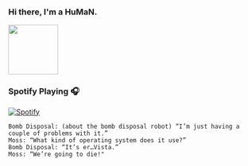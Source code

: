 ### Hi there, I'm a HuMaN.

 <img src="https://raw.githubusercontent.com/MartinHeinz/MartinHeinz/master/wave.gif" width="100px">
 
### Spotify Playing 🎧

[![Spotify](https://spotify-github-readme.vercel.app/api/spotify)](https://open.spotify.com/collection/tracks)
>
    Bomb Disposal: (about the bomb disposal robot) “I’m just having a couple of problems with it.”
    Moss: “What kind of operating system does it use?”
    Bomb Disposal: “It’s er…Vista.”
    Moss: “We’re going to die!"
